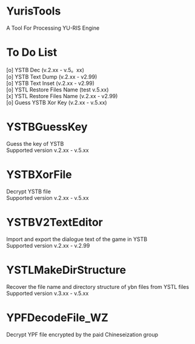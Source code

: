 # YurisTools
A Tool For Processing YU-RIS Engine  
# To Do List
[o] YSTB Dec (v.2.xx - v.5。xx)  
[o] YSTB Text Dump (v.2.xx - v2.99)  
[o] YSTB Text Inset (v.2.xx - v2.99)  
[o] YSTL Restore Files Name (test v.5.xx)  
[x] YSTL Restore Files Name (v.2.xx - v2.99)  
[o] Guess YSTB Xor Key (v.2.xx - v.5.xx)   

# YSTBGuessKey
Guess the key of YSTB  
Supported version v.2.xx - v.5.xx  

# YSTBXorFile
Decrypt YSTB file  
Supported version v.2.xx - v.5.xx  

# YSTBV2TextEditor
Import and export the dialogue text of the game in YSTB  
Supported version v.2.xx - v.2.99 

# YSTLMakeDirStructure
Recover the file name and directory structure of ybn files from YSTL files  
Supported version v.3.xx - v.5.xx  

# YPFDecodeFile_WZ
Decrypt YPF file encrypted by the paid Chineseization group  
